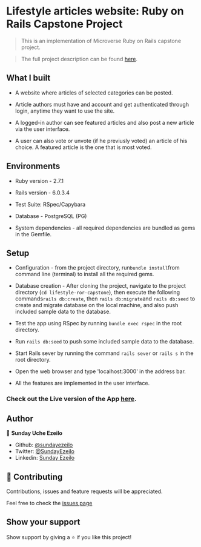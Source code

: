 # Lifestyle articles website: Ruby on Rails Capstone Project

> This is an implementation of Microverse Ruby on Rails capstone project.

> The full project description can be found [here](https://www.notion.so/Lifestyle-articles-b82a5f10122b4cec924cd5d4a6cf7561#6143e0b8b3ca4a9db55ec7ffbc4e2c3a).


##  What I built

* A website where articles of selected categories can be posted.

* Article authors must have and account and get authenticated through login, anytime they want to use the site.

* A logged-in author can see featured articles and also post a new article via the user interface.

* A user can also vote or unvote (if he previusly voted) an article of his choice. A featured article is the one that is most voted.


##  Environments

* Ruby version  - 2.7.1

* Rails version - 6.0.3.4

* Test Suite: RSpec/Capybara

* Database - PostgreSQL (PG)

* System dependencies - all required dependencies are bundled as gems in the Gemfile.


##  Setup

* Configuration - from the project directory, run``` bundle install ```from command line (terminal) to install all the required gems.

* Database creation - After cloning the project, navigate to the project directory (```cd lifestyle-ror-capstone```), then execute the following commands``` rails db:create ```, then ``` rails db:migrate ```and ```rails db:seed``` to create and migrate database on the local machine, and also push included sample data to the database.

* Test the app using RSpec by running ```bundle exec rspec``` in the root directory.

* Run ```rails db:seed``` to push some included sample data to the database.

* Start Rails sever by running the command ```rails sever``` or ```rails s``` in the root directory.

* Open the web browser and type  'localhost:3000' in the address bar.

* All the features are implemented in the user interface.


### Check out the Live version of the App [here](https://lifestyle-ror-capstone.herokuapp.com).


## Author

👤 **Sunday Uche Ezeilo**

- Github: [@sundayezeilo](https://github.com/ezeilo-su)
- Twitter: [@SundayEzeilo](https://twitter.com/SundayEzeilo)
- Linkedin: [Sunday Ezeilo](https://www.linkedin.com/in/sunday-ezeilo-a6a67664/)

## 🤝 Contributing

Contributions, issues and feature requests will be appreciated.

Feel free to check the [issues page](https://github.com/ezeilo-su/lifestyle-ror-capstone/issues)

## Show your support

Show support by giving a ⭐️ if you like this project!
